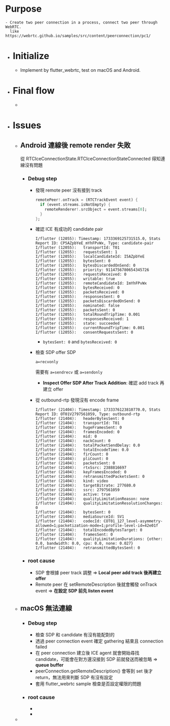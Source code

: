 # Purpose
	- Create two peer connection in a process, connect two peer through WebRTC.
	  like https://webrtc.github.io/samples/src/content/peerconnection/pc1/
- # Initialize
	- Implement by flutter_webrtc, test on macOS and Android.
- # Final flow
	-
- # Issues
	- ## Android 連線後 remote render 失敗
	  從 RTCIceConnectionState.RTCIceConnectionStateConnected 得知連線沒有問題
		- ### Debug step
			- 發現 remote peer 沒有接到 track
			  
			  ```dart
			  remotePeer!.onTrack = (RTCTrackEvent event) {
			    if (event.streams.isNotEmpty) {
			      remoteRenderer!.srcObject = event.streams[0];
			    }
			  };
			  ```
			- 確認 ICE 有成功的 candidate pair
			  ```
			  I/flutter (12055): Timestamp: 1733369125731515.0, Stats Report ID: CP5AZpbYeE_mYhFPvWx, Type: candidate-pair
			  I/flutter (12055):   transportId: T01
			  I/flutter (12055):   requestsSent: 1
			  I/flutter (12055):   localCandidateId: I5AZpbYeE
			  I/flutter (12055):   bytesSent: 0
			  I/flutter (12055):   bytesDiscardedOnSend: 0
			  I/flutter (12055):   priority: 9114756780654345726
			  I/flutter (12055):   requestsReceived: 0
			  I/flutter (12055):   writable: true
			  I/flutter (12055):   remoteCandidateId: ImYhFPvWx
			  I/flutter (12055):   bytesReceived: 0
			  I/flutter (12055):   packetsReceived: 0
			  I/flutter (12055):   responsesSent: 0
			  I/flutter (12055):   packetsDiscardedOnSend: 0
			  I/flutter (12055):   nominated: false
			  I/flutter (12055):   packetsSent: 0
			  I/flutter (12055):   totalRoundTripTime: 0.001
			  I/flutter (12055):   responsesReceived: 1
			  I/flutter (12055):   state: succeeded
			  I/flutter (12055):   currentRoundTripTime: 0.001
			  I/flutter (12055):   consentRequestsSent: 0
			  ```
				- `bytesSent: 0` and `bytesReceived: 0`
			- 檢查 SDP
			  offer SDP
			  ```
			  a=recvonly
			  ```
			  需要有 `a=sendrecv` 或 `a=sendonly`
				- **Inspect Offer SDP After Track Addition**: 確認 add track 再建立 offer
			- 從 outbound-rtp 發現沒有 encode frame
			  ```
			  I/flutter (21404): Timestamp: 1733376123810770.0, Stats Report ID: OT01V2797561059, Type: outbound-rtp
			  I/flutter (21404):   headerBytesSent: 0
			  I/flutter (21404):   transportId: T01
			  I/flutter (21404):   hugeFramesSent: 0
			  I/flutter (21404):   framesEncoded: 0
			  I/flutter (21404):   mid: 0
			  I/flutter (21404):   nackCount: 0
			  I/flutter (21404):   totalPacketSendDelay: 0.0
			  I/flutter (21404):   totalEncodeTime: 0.0
			  I/flutter (21404):   firCount: 0
			  I/flutter (21404):   pliCount: 0
			  I/flutter (21404):   packetsSent: 0
			  I/flutter (21404):   rtxSsrc: 2388816697
			  I/flutter (21404):   keyFramesEncoded: 0
			  I/flutter (21404):   retransmittedPacketsSent: 0
			  I/flutter (21404):   kind: video
			  I/flutter (21404):   targetBitrate: 277680.0
			  I/flutter (21404):   ssrc: 2797561059
			  I/flutter (21404):   active: true
			  I/flutter (21404):   qualityLimitationReason: none
			  I/flutter (21404):   qualityLimitationResolutionChanges: 0
			  I/flutter (21404):   bytesSent: 0
			  I/flutter (21404):   mediaSourceId: SV1
			  I/flutter (21404):   codecId: COT01_127_level-asymmetry-allowed=1;packetization-mode=1;profile-level-id=42e01f
			  I/flutter (21404):   totalEncodedBytesTarget: 0
			  I/flutter (21404):   framesSent: 0
			  I/flutter (21404):   qualityLimitationDurations: {other: 0.0, bandwidth: 0.0, cpu: 0.0, none: 0.027}
			  I/flutter (21404):   retransmittedBytesSent: 0
			  ```
		- ### root cause
			- SDP 會根據 peer track 調整 => **Local peer add track 後再建立 offer**
			- Remote peer 在 setRemoteDescription 後就會觸發 onTrack event => **在設定 SDP 前先 listen event**
	- ## macOS 無法連線
		- ### Debug step
			- 檢查 SDP 和 candidate 有沒有能配對的
			- 透過 peer connection event 確定 gathering 結束且 connection failed
			- 在 peer connection 建立後 ICE agent 就會開始尋找 candidate，可能會在對方還沒接到 SDP 前就發送而被忽略 => **queue buffer**
			- peerConnection.getRemoteDescription() 會等到 set 後才 return，無法用來判斷 SDP 有沒有設定
			- 套用 flutter_webrtc sample 檢查是否設定權限的問題
		- ### root cause
			-
			-
	-